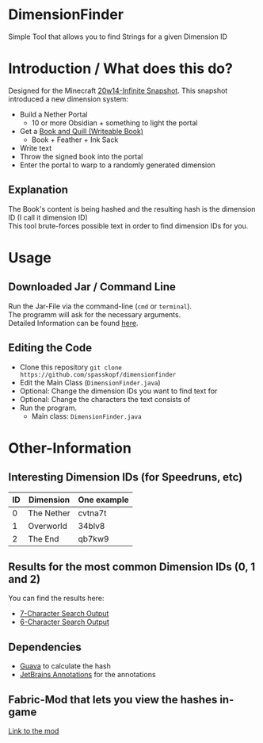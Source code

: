 # DimensionFinder

Simple Tool that allows you to find Strings for a given Dimension ID

# Introduction / What does this do?

Designed for the Minecraft [20w14-Infinite Snapshot](https://minecraft.fandom.com/wiki/Java_Edition_20w14%E2%88%9E).
This snapshot introduced a new dimension system:  

* Build a Nether Portal
    * 10 or more Obsidian + something to light the portal
* Get a [Book and Quill (Writeable Book)](https://minecraft.fandom.com/wiki/Book_and_Quill)
    * Book + Feather + Ink Sack
* Write text
* Throw the signed book into the portal
* Enter the portal to warp to a randomly generated dimension

## Explanation

The Book's content is being hashed and the resulting hash is the dimension ID (I call it dimension ID)  
This tool brute-forces possible text in order to find dimension IDs for you.

# Usage

## Downloaded Jar / Command Line

Run the Jar-File via the command-line (`cmd` or `terminal`).  
The programm will ask for the necessary arguments.  
Detailed Information can be found [here](https://github.com/spasskopf/dimensionfinder/wiki/How-do-I-use-this%3F).

## Editing the Code
* Clone this repository `git clone https://github.com/spasskopf/dimensionfinder`
* Edit the Main Class (`DimensionFinder.java`)
* Optional: Change the dimension IDs you want to find text for
* Optional: Change the characters the text consists of
* Run the program.
  * Main class: `DimensionFinder.java`

# Other-Information

## Interesting Dimension IDs (for Speedruns, etc)

|ID|Dimension|One example|
|:----|----|----|
|0|The Nether|cvtna7t|
|1|Overworld|34blv8|
|2|The End|qb7kw9|

## Results for the most common Dimension IDs (0, 1 and 2)

You can find the results here:
* [7-Character Search Output](result_seven_character_search.txt)
* [6-Character Search Output](result_six_character_search.txt)

## Dependencies

* [Guava](https://mvnrepository.com/artifact/com.google.guava/guava) to calculate the hash
* [JetBrains Annotations](https://mvnrepository.com/artifact/org.jetbrains/annotations) for the annotations

## Fabric-Mod that lets you view the hashes in-game

[Link to the mod](https://github.com/spasskopf/dimensionfinder-fabric-mod)
